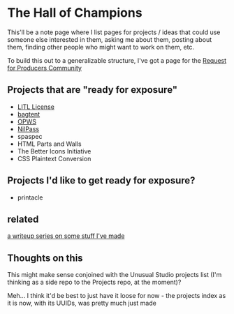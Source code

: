 # The Hall of Champions

This'll be a note page where I list pages for projects / ideas that could use someone else interested in them, asking me about them, posting about them, finding other people who might want to work on them, etc.

To build this out to a generalizable structure, I've got a page for the [Request for Producers Community](95b1z-3ejtm-pqar2-pj4t1-t3w83)

## Projects that are "ready for exposure"

- [LITL License](gpbpq-wsns7-r187z-se42q-92dxw)
- [bagtent](q80bh-jwx0p-rfbtm-09j3w-2vnr3)
- [OPWS](2h7ch-fepsd-xqamr-3j43v-dbd8j)
- [NilPass](frbht-aas1n-jp9rb-m0spq-f23mj)
- spaspec
- HTML Parts and Walls
- The Better Icons Initiative
- CSS Plaintext Conversion

## Projects I'd like to get ready for exposure?

- printacle

## related

[a writeup series on some stuff I've made](y5037-6d8gw-m2anh-h940t-mcqmb)

## Thoughts on this

This might make sense conjoined with the Unusual Studio projects list (I'm thinking as a side repo to the Projects repo, at the moment)?

Meh... I think it'd be best to just have it loose for now - the projects index as it is now, with its UUIDs, was pretty much just made
